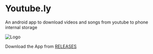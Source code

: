 # Youtube.ly
An android app to download videos and songs from youtube to phone internal storage

![Logo](https://github.com/kamaravichow/youtube.ly-android/raw/main/docs/logo.png)

Download the App from [RELEASES](https://github.com/kamaravichow/youtube.ly-android/releases)
